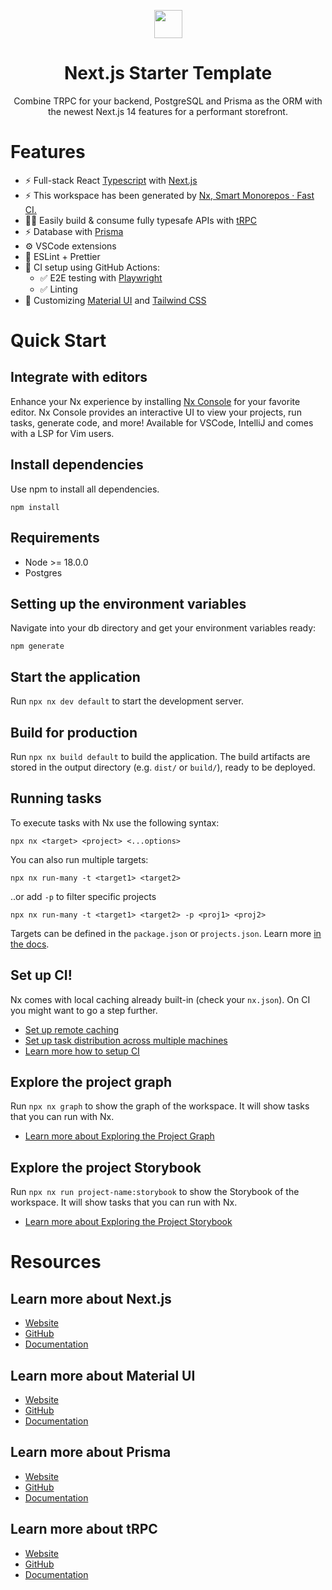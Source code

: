 <p align="center">
  <a alt="Nx logo" href="https://nx.dev" target="_blank" rel="noreferrer"><img src="https://raw.githubusercontent.com/nrwl/nx/master/images/nx-logo.png" width="45"></a>
</p>

<h1 align="center">
  Next.js Starter Template
</h1>

<p align="center">
Combine TRPC for your backend, PostgreSQL and Prisma as the ORM with the newest Next.js 14 features for a performant storefront.
</p>

# Features

- ⚡ Full-stack React [Typescript](https://www.typescriptlang.org/) with [Next.js](https://nextjs.org/docs)
- ⚡ This workspace has been generated by [Nx, Smart Monorepos · Fast CI.](https://nx.dev)
- 🧙‍♂️ Easily build & consume fully typesafe APIs with [tRPC](https://trpc.io)
- ⚡ Database with [Prisma](https://www.prisma.io/)
- ⚙️ VSCode extensions
- 🎨 ESLint + Prettier
- 💚 CI setup using GitHub Actions:
  - ✅ E2E testing with [Playwright](https://playwright.dev/)
  - ✅ Linting
- 🎨 Customizing [Material UI](https://mui.com/) and [Tailwind CSS](https://tailwindcss.com/)

# Quick Start

## Integrate with editors

Enhance your Nx experience by installing [Nx Console](https://nx.dev/nx-console) for your favorite editor. Nx Console
provides an interactive UI to view your projects, run tasks, generate code, and more! Available for VSCode, IntelliJ and
comes with a LSP for Vim users.

## Install dependencies

Use npm to install all dependencies.

```shell
npm install
```

## Requirements

- Node >= 18.0.0
- Postgres

## Setting up the environment variables

Navigate into your db directory and get your environment variables ready:

```
npm generate
```

## Start the application

Run `npx nx dev default` to start the development server.

## Build for production

Run `npx nx build default` to build the application. The build artifacts are stored in the output directory (e.g. `dist/` or `build/`), ready to be deployed.

## Running tasks

To execute tasks with Nx use the following syntax:

```
npx nx <target> <project> <...options>
```

You can also run multiple targets:

```
npx nx run-many -t <target1> <target2>
```

..or add `-p` to filter specific projects

```
npx nx run-many -t <target1> <target2> -p <proj1> <proj2>
```

Targets can be defined in the `package.json` or `projects.json`. Learn more [in the docs](https://nx.dev/features/run-tasks).

## Set up CI!

Nx comes with local caching already built-in (check your `nx.json`). On CI you might want to go a step further.

- [Set up remote caching](https://nx.dev/features/share-your-cache)
- [Set up task distribution across multiple machines](https://nx.dev/nx-cloud/features/distribute-task-execution)
- [Learn more how to setup CI](https://nx.dev/recipes/ci)

## Explore the project graph

Run `npx nx graph` to show the graph of the workspace.
It will show tasks that you can run with Nx.

- [Learn more about Exploring the Project Graph](https://nx.dev/core-features/explore-graph)

## Explore the project Storybook

Run `npx nx run project-name:storybook` to show the Storybook of the workspace.
It will show tasks that you can run with Nx.

- [Learn more about Exploring the Project Storybook](https://nx.dev/nx-api/storybook)

# Resources

## Learn more about Next.js

- [Website](https://nextjs.org/)
- [GitHub](https://github.com/vercel/next.js)
- [Documentation](https://nextjs.org/docs)

## Learn more about Material UI

- [Website](https://mui.com/)
- [GitHub](https://github.com/mui/material-ui)
- [Documentation](https://mui.com/material-ui/getting-started/)

## Learn more about Prisma

- [Website](https://www.prisma.io/)
- [GitHub](https://github.com/prisma/)
- [Documentation](https://www.prisma.io/docs/getting-started)

## Learn more about tRPC

- [Website](https://trpc.io/)
- [GitHub](https://github.com/trpc/trpc/stargazers)
- [Documentation](https://trpc.io/docs)

